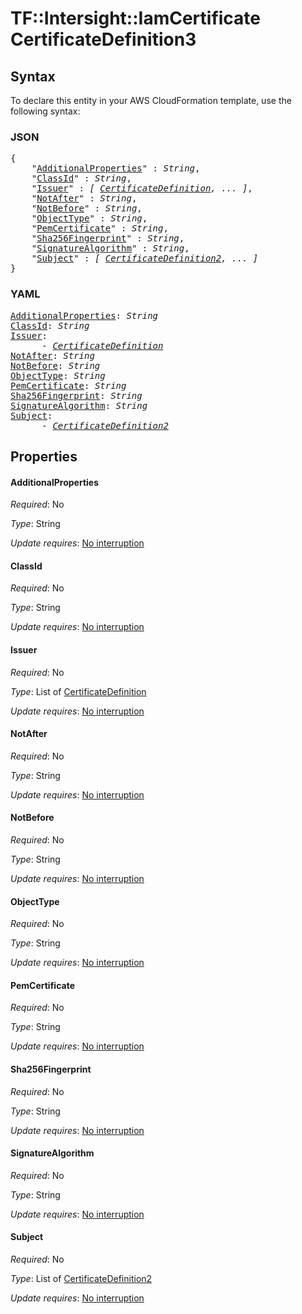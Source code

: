 # TF::Intersight::IamCertificate CertificateDefinition3

## Syntax

To declare this entity in your AWS CloudFormation template, use the following syntax:

### JSON

<pre>
{
    "<a href="#additionalproperties" title="AdditionalProperties">AdditionalProperties</a>" : <i>String</i>,
    "<a href="#classid" title="ClassId">ClassId</a>" : <i>String</i>,
    "<a href="#issuer" title="Issuer">Issuer</a>" : <i>[ <a href="certificatedefinition.md">CertificateDefinition</a>, ... ]</i>,
    "<a href="#notafter" title="NotAfter">NotAfter</a>" : <i>String</i>,
    "<a href="#notbefore" title="NotBefore">NotBefore</a>" : <i>String</i>,
    "<a href="#objecttype" title="ObjectType">ObjectType</a>" : <i>String</i>,
    "<a href="#pemcertificate" title="PemCertificate">PemCertificate</a>" : <i>String</i>,
    "<a href="#sha256fingerprint" title="Sha256Fingerprint">Sha256Fingerprint</a>" : <i>String</i>,
    "<a href="#signaturealgorithm" title="SignatureAlgorithm">SignatureAlgorithm</a>" : <i>String</i>,
    "<a href="#subject" title="Subject">Subject</a>" : <i>[ <a href="certificatedefinition2.md">CertificateDefinition2</a>, ... ]</i>
}
</pre>

### YAML

<pre>
<a href="#additionalproperties" title="AdditionalProperties">AdditionalProperties</a>: <i>String</i>
<a href="#classid" title="ClassId">ClassId</a>: <i>String</i>
<a href="#issuer" title="Issuer">Issuer</a>: <i>
      - <a href="certificatedefinition.md">CertificateDefinition</a></i>
<a href="#notafter" title="NotAfter">NotAfter</a>: <i>String</i>
<a href="#notbefore" title="NotBefore">NotBefore</a>: <i>String</i>
<a href="#objecttype" title="ObjectType">ObjectType</a>: <i>String</i>
<a href="#pemcertificate" title="PemCertificate">PemCertificate</a>: <i>String</i>
<a href="#sha256fingerprint" title="Sha256Fingerprint">Sha256Fingerprint</a>: <i>String</i>
<a href="#signaturealgorithm" title="SignatureAlgorithm">SignatureAlgorithm</a>: <i>String</i>
<a href="#subject" title="Subject">Subject</a>: <i>
      - <a href="certificatedefinition2.md">CertificateDefinition2</a></i>
</pre>

## Properties

#### AdditionalProperties

_Required_: No

_Type_: String

_Update requires_: [No interruption](https://docs.aws.amazon.com/AWSCloudFormation/latest/UserGuide/using-cfn-updating-stacks-update-behaviors.html#update-no-interrupt)

#### ClassId

_Required_: No

_Type_: String

_Update requires_: [No interruption](https://docs.aws.amazon.com/AWSCloudFormation/latest/UserGuide/using-cfn-updating-stacks-update-behaviors.html#update-no-interrupt)

#### Issuer

_Required_: No

_Type_: List of <a href="certificatedefinition.md">CertificateDefinition</a>

_Update requires_: [No interruption](https://docs.aws.amazon.com/AWSCloudFormation/latest/UserGuide/using-cfn-updating-stacks-update-behaviors.html#update-no-interrupt)

#### NotAfter

_Required_: No

_Type_: String

_Update requires_: [No interruption](https://docs.aws.amazon.com/AWSCloudFormation/latest/UserGuide/using-cfn-updating-stacks-update-behaviors.html#update-no-interrupt)

#### NotBefore

_Required_: No

_Type_: String

_Update requires_: [No interruption](https://docs.aws.amazon.com/AWSCloudFormation/latest/UserGuide/using-cfn-updating-stacks-update-behaviors.html#update-no-interrupt)

#### ObjectType

_Required_: No

_Type_: String

_Update requires_: [No interruption](https://docs.aws.amazon.com/AWSCloudFormation/latest/UserGuide/using-cfn-updating-stacks-update-behaviors.html#update-no-interrupt)

#### PemCertificate

_Required_: No

_Type_: String

_Update requires_: [No interruption](https://docs.aws.amazon.com/AWSCloudFormation/latest/UserGuide/using-cfn-updating-stacks-update-behaviors.html#update-no-interrupt)

#### Sha256Fingerprint

_Required_: No

_Type_: String

_Update requires_: [No interruption](https://docs.aws.amazon.com/AWSCloudFormation/latest/UserGuide/using-cfn-updating-stacks-update-behaviors.html#update-no-interrupt)

#### SignatureAlgorithm

_Required_: No

_Type_: String

_Update requires_: [No interruption](https://docs.aws.amazon.com/AWSCloudFormation/latest/UserGuide/using-cfn-updating-stacks-update-behaviors.html#update-no-interrupt)

#### Subject

_Required_: No

_Type_: List of <a href="certificatedefinition2.md">CertificateDefinition2</a>

_Update requires_: [No interruption](https://docs.aws.amazon.com/AWSCloudFormation/latest/UserGuide/using-cfn-updating-stacks-update-behaviors.html#update-no-interrupt)

